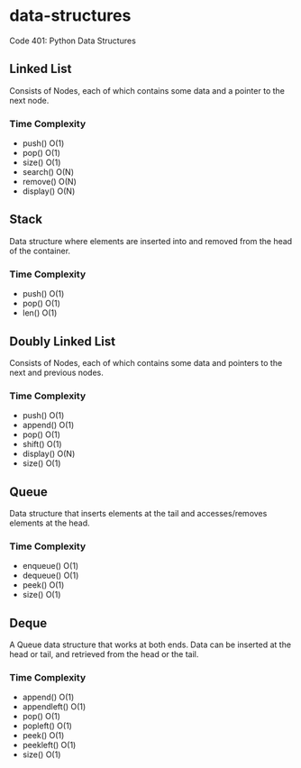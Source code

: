 # data-structures
Code 401: Python Data Structures

## Linked List
Consists of Nodes, each of which contains some data and a pointer to the next node.
### Time Complexity
* push()
    O(1)
* pop()
    O(1)
* size()
    O(1)
* search()
    O(N)
* remove()
    O(N)
* display()
    O(N)


## Stack
Data structure where elements are inserted into and removed from the head of the container.
### Time Complexity
* push()
    O(1)
* pop()
    O(1)
* len()
    O(1)


## Doubly Linked List
Consists of Nodes, each of which contains some data and pointers to the next and previous nodes.
### Time Complexity
* push()
    O(1)
* append()
    O(1)
* pop()
    O(1)
* shift()
    O(1)
* display()
    O(N)
* size()
    O(1)



## Queue
Data structure that inserts elements at the tail and accesses/removes elements at the head.
### Time Complexity
* enqueue()
    O(1)
* dequeue()
    O(1)
* peek()
    O(1)
* size()
    O(1)



## Deque
A Queue data structure that works at both ends.
Data can be inserted at the head or tail, and retrieved from the head or the tail.
### Time Complexity
* append()
    O(1)
* appendleft()
    O(1)
* pop()
    O(1)
* popleft()
    O(1)
* peek()
    O(1)
* peekleft()
    O(1)
* size()
    O(1)
